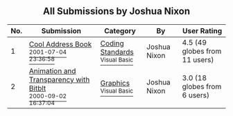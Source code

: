 ﻿<div align="center">

## All Submissions by Joshua Nixon

</div>

No.  | Submission | Category | By   | User Rating
---- | ---------- | -------- | ---- | -----------
1 | [Cool Address Book<br /><sup>2001-07-04 23:36:58</sup>](https://github.com/Planet-Source-Code/joshua-nixon-cool-address-book__1-24742) | [Coding Standards<br /><sup>Visual Basic</sup>](../ByCategory/coding-standards__1-43.md) | Joshua Nixon | 4.5 (49 globes from 11 users)
2 | [Animation and Transparency with Bitblt<br /><sup>2000-09-02 16:37:04</sup>](https://github.com/Planet-Source-Code/joshua-nixon-animation-and-transparency-with-bitblt__1-11195) | [Graphics<br /><sup>Visual Basic</sup>](../ByCategory/graphics__1-46.md) | Joshua Nixon | 3.0 (18 globes from 6 users)
